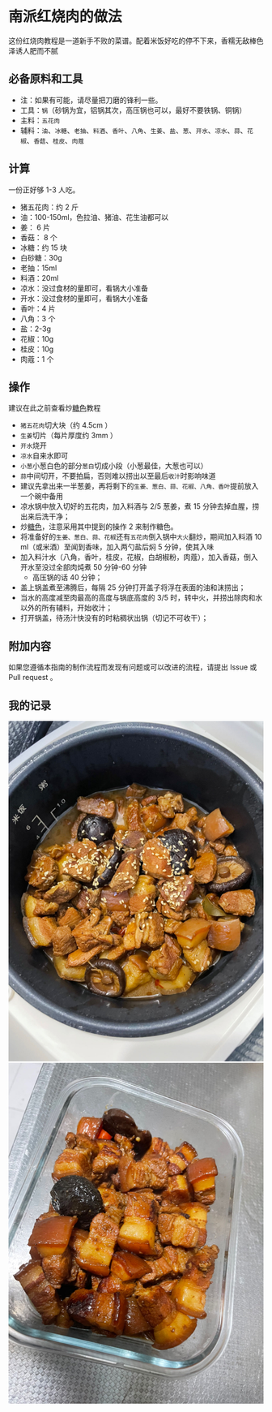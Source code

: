 # 南派红烧肉的做法

这份红烧肉教程是一道新手不败的菜谱。配着米饭好吃的停不下来，香糯无敌棒色泽诱人肥而不腻

## 必备原料和工具

- 注：如果有可能，请尽量把刀磨的锋利一些。
- 工具：`锅`（砂锅为宜，铝锅其次，高压锅也可以，最好不要铁锅、铜锅）
- 主料：`五花肉`
- 辅料：`油`、`冰糖`、`老抽`、`料酒`、`香叶`、`八角`、`生姜`、`盐`、`葱`、`开水`、`凉水`、`蒜`、`花椒`、`香菇`、`桂皮`、`肉蔻`

## 计算

一份正好够 1-3 人吃。

- 猪五花肉：约 2 斤
- 油：100-150ml，色拉油、猪油、花生油都可以
- 姜： 6 片
- 香菇： 8 个
- 冰糖：约 15 块
- 白砂糖：30g
- 老抽：15ml
- 料酒：20ml
- 凉水：没过食材的量即可，看锅大小准备
- 开水：没过食材的量即可，看锅大小准备
- 香叶：4 片
- 八角：3 个
- 盐：2-3g
- 花椒：10g
- 桂皮：10g
- 肉蔻：1 个

## 操作

建议在此之前查看炒[糖色](./../../condiment/糖色.md)教程

- `猪五花肉`切大块（约 4.5cm ）
- `生姜`切片（每片厚度约 3mm ）
- `开水`烧开
- `凉水`自来水即可
- `小葱`小葱白色的部分`葱白`切成小段（小葱最佳，大葱也可以）
- `蒜`中间切开，不要拍扁，否则难以捞出以至最后`收汁`时影响味道
- 建议先拿出来一半葱姜，再将剩下的`生姜、葱白、蒜、花椒、八角、香叶`提前放入一个碗中备用
- 凉水锅中放入切好的五花肉，加入料酒与 2/5 葱姜，煮 15 分钟去掉血腥，捞出来后洗干净；
- 炒[糖色](./../../condiment/糖色.md)，注意采用其中提到的操作 2 来制作糖色。
- 将准备好的`生姜、葱白、蒜、花椒`还有`五花肉`倒入锅中`大火`翻炒，期间加入料酒 10 ml（或米酒）至闻到香味，加入两勺盐后焖 5 分钟，使其入味
- 加入料汁水（八角，香叶，桂皮，花椒，白胡椒粉，肉蔻），加入香菇，倒入开水至没过全部肉炖煮 50 分钟-60 分钟
  - 高压锅的话 40 分钟；
- 盖上锅盖煮至沸腾后，每隔 25 分钟打开盖子将浮在表面的油和沫捞出；
- 当水的高度减至肉最高的高度与锅底高度的 3/5 时，转中火，并捞出除肉和水以外的所有辅料，开始收汁；
- 打开锅盖，待汤汁快没有的时粘稠状出锅（切记不可收干）；

## 附加内容

如果您遵循本指南的制作流程而发现有问题或可以改进的流程，请提出 Issue 或 Pull request 。

## 我的记录

![示例菜成品](./红烧肉.jpg)
![示例菜成品](./红烧肉2.jpg)
